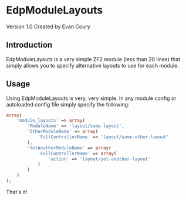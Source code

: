 EdpModuleLayouts
================
Version 1.0 Created by Evan Coury

Introduction
------------

EdpModuleLayouts is a very simple ZF2 module (less than 20 lines) that simply
allows you to specify alternative layouts to use for each module.

Usage
-----

Using EdpModuleLayouts is very, very simple. In any module config or autoloaded
config file simply specify the following:

```php
array(
    'module_layouts' => array(
        'ModuleName' => 'layout/some-layout',
        'OtherModuleName' => array(
            'FullControllerName' => 'layout/some-other-layout'
        ),
        'YetAnotherModuleName' => array(
            'FullControllerName' => array(
                'action' => 'layout/yet-another-layout'
            )
        )
    )
);
```

That's it!
